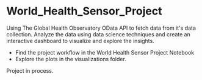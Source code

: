# World_Health_Sensor_Project

Using The Global Health Observatory OData API to fetch data from it's data collection. Analyze the data using data science techniques and create an interactive dashboard to visualize and explore the insights.

- Find the project workflow in the World Health Sensor Project Notebook
- Explore the plots in the visualizations folder.

Project in process.
